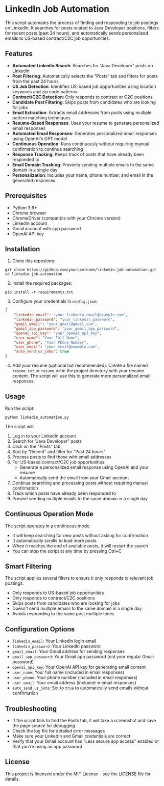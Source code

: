 # LinkedIn Job Automation

This script automates the process of finding and responding to job postings on LinkedIn. It searches for posts related to Java Developer positions, filters for recent posts (past 24 hours), and automatically sends personalized emails to US-based contract/C2C job opportunities.

## Features

- **Automated LinkedIn Search**: Searches for "Java Developer" posts on LinkedIn
- **Post Filtering**: Automatically selects the "Posts" tab and filters for posts from the past 24 hours
- **US Job Detection**: Identifies US-based job opportunities using location keywords and zip code patterns
- **Contract/C2C Detection**: Only responds to contract or C2C positions
- **Candidate Post Filtering**: Skips posts from candidates who are looking for jobs
- **Email Extraction**: Extracts email addresses from posts using multiple pattern matching techniques
- **Resume-Based Responses**: Uses your resume to generate personalized email responses
- **Automated Email Responses**: Generates personalized email responses using OpenAI's GPT model
- **Continuous Operation**: Runs continuously without requiring manual confirmation to continue searching
- **Response Tracking**: Keeps track of posts that have already been responded to
- **Email Domain Tracking**: Prevents sending multiple emails to the same domain in a single day
- **Personalization**: Includes your name, phone number, and email in the generated responses

## Prerequisites

- Python 3.6+
- Chrome browser
- ChromeDriver (compatible with your Chrome version)
- LinkedIn account
- Gmail account with app password
- OpenAI API key

## Installation

1. Clone this repository:
```
git clone https://github.com/yourusername/linkedin-job-automation.git
cd linkedin-job-automation
```

2. Install the required packages:
```
pip install -r requirements.txt
```

3. Configure your credentials in `config.json`:
```json
{
    "linkedin_email": "your_linkedin_email@example.com",
    "linkedin_password": "your_linkedin_password",
    "gmail_email": "your_gmail@gmail.com",
    "gmail_app_password": "your_gmail_app_password",
    "openai_api_key": "your_openai_api_key",
    "user_name": "Your Full Name",
    "user_phone": "Your Phone Number",
    "user_email": "your_email@example.com",
    "auto_send_us_jobs": true
}
```

4. Add your resume (optional but recommended):
Create a file named `resume.txt` or `resume.md` in the project directory with your resume content. The script will use this to generate more personalized email responses.

## Usage

Run the script:
```
python linkedin_automation.py
```

The script will:
1. Log in to your LinkedIn account
2. Search for "Java Developer" posts
3. Click on the "Posts" tab
4. Sort by "Recent" and filter for "Past 24 hours"
5. Process posts to find those with email addresses
6. For US-based contract/C2C job opportunities:
   - Generate a personalized email response using OpenAI and your resume
   - Automatically send the email from your Gmail account
7. Continue searching and processing posts without requiring manual confirmation
8. Track which posts have already been responded to
9. Prevent sending multiple emails to the same domain in a single day

## Continuous Operation Mode

The script operates in a continuous mode:
- It will keep searching for new posts without asking for confirmation
- It automatically scrolls to load more posts
- When it reaches the end of available posts, it will restart the search
- You can stop the script at any time by pressing Ctrl+C

## Smart Filtering

The script applies several filters to ensure it only responds to relevant job postings:
- Only responds to US-based job opportunities
- Only responds to contract/C2C positions
- Skips posts from candidates who are looking for jobs
- Doesn't send multiple emails to the same domain in a single day
- Avoids responding to the same post multiple times

## Configuration Options

- `linkedin_email`: Your LinkedIn login email
- `linkedin_password`: Your LinkedIn password
- `gmail_email`: Your Gmail address for sending responses
- `gmail_app_password`: Your Gmail app password (not your regular Gmail password)
- `openai_api_key`: Your OpenAI API key for generating email content
- `user_name`: Your full name (included in email responses)
- `user_phone`: Your phone number (included in email responses)
- `user_email`: Your email address (included in email responses)
- `auto_send_us_jobs`: Set to `true` to automatically send emails without confirmation

## Troubleshooting

- If the script fails to find the Posts tab, it will take a screenshot and save the page source for debugging
- Check the log file for detailed error messages
- Make sure your LinkedIn and Gmail credentials are correct
- Verify that your Gmail account has "Less secure app access" enabled or that you're using an app password

## License

This project is licensed under the MIT License - see the LICENSE file for details.
